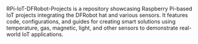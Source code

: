 RPi-IoT-DFRobot-Projects is a repository showcasing Raspberry Pi-based IoT projects integrating the DFRobot hat and various sensors. It features code, configurations, and guides for creating smart solutions using temperature, gas, magnetic, light, and other sensors to demonstrate real-world IoT applications.

